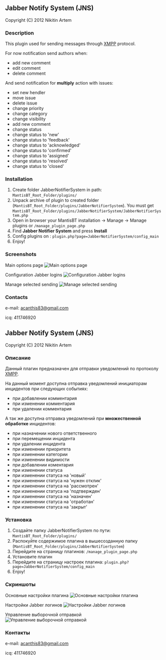 ## Jabber Notify System (JNS)
Copyright (C) 2012 Nikitin Artem

### Description
This plugin used for sending messages through [XMPP](http://ru.wikipedia.org/wiki/XMPP) protocol.

For now notification send authors when:

* add new comment
* edit comment
* delete comment

And send notification for **multiply** action with issues:

* set new hendler
* move issue
* delete issue
* change priority
* change category
* change visibility
* add new comment
* change status
* change status to 'new'
* change status to 'feedback'
* change status to 'acknowledged'
* change status to 'confirmed'
* change status to 'assigned'
* change status to 'resolved'
* change status to 'closed'

### Installation
  1. Create folder JabberNotifierSystem in path: `MantisBT_Root_Folder/plugins/`
  2. Unpack archive of plugin to created folder (`MantisBT_Root_Folder/plugins/JabberNotifierSystem`). You must get `MantisBT_Root_Folder/plugins/JabberNotifierSystem/JabberNotifierSystem.php`
  3. Open in browser your MantisBT installation -> Manage -> Manage plugins or `/manage_plugin_page.php`
  4. Find **Jabber Notifier System** and press **Install**
  5. Config plugins on : `plugin.php?page=JabberNotifierSystem/config_main`
  6. Enjoy!

### Screenshots
Main options page
![Main options page](https://github.com/mantisbt-plugins/jabber-notify/blob/master/screenshot-1.png?raw=true)

Configuration Jabber logins
![Configuration Jabber logins](https://github.com/mantisbt-plugins/jabber-notify/blob/master/screenshot-2.png?raw=true)

Manage selected sending
![Manage selected sending](https://github.com/mantisbt-plugins/jabber-notify/blob/master/screenshot-3.png?raw=true)

### Contacts
e-mail: acanthis83@gmail.com

icq: 411746920

## Jabber Notify System (JNS)
Copyright (C) 2012 Nikitin Artem

### Описание
Данный плагин предназначен для отправки уведомлений по протоколу [XMPP](http://ru.wikipedia.org/wiki/XMPP).

На данный момент доступна отправка уведомлений инициаторам инцидентов при следующих событиях:

* при добавлении комментария
* при изменении комментария
* при удалении комментария

А так же доступна отправка уведомлений при **множественной обработке** инцидентов:

* при назначении нового ответственного
* при перемещении инцидента  
* при удалении инцидента
* при изменении приоритета
* при изменении категории
* при изменении видимости
* при добавлении коментария
* при изменении статуса
* при изменении статуса на 'новый'
* при изменении статуса на 'нужен отклик'
* при изменении статуса на 'рассмотрен'
* при изменении статуса на 'подтвержден'
* при изменении статуса на 'назначен'
* при изменении статуса на 'отработан'
* при изменении статуса на 'закрыт'

### Установка
  1. Создайте папку JabberNotifierSystem по пути: `MantisBT_Root_Folder/plugins/`
  1. Распокуйте содержимое плагина в вышесозданную папку (`MantisBT_Root_Folder/plugins/JabberNotifierSystem`)
  3. Перейдите на страницу плагинов: `/manage_plugin_page.php`
  4. Установите плагин
  5. Перейдите на страницу настроек плагина: `plugin.php?page=JabberNotifierSystem/config_main`
  6. Enjoy!

### Скриншоты
Основные настройки плагина
![Основные настройки плагина](https://github.com/mantisbt-plugins/jabber-notify/blob/master/screenshot-1.png?raw=true)

Настройки Jabber логинов
![Настройки Jabber логинов](https://github.com/mantisbt-plugins/jabber-notify/blob/master/screenshot-2.png?raw=true)

Управление выборочной отправкой
![Управление выборочной отправкой](https://github.com/mantisbt-plugins/jabber-notify/blob/master/screenshot-3.png?raw=true)

### Контакты
e-mail: acanthis83@gmail.com

icq: 411746920
